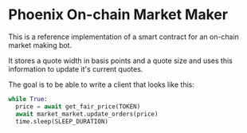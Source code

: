 # Phoenix On-chain Market Maker

This is a reference implementation of a smart contract for an on-chain market making bot.

It stores a quote width in basis points and a quote size and uses this information to update it's current quotes.

The goal is to be able to write a client that looks like this:

```python
while True:
  price = await get_fair_price(TOKEN)
  await market_market.update_orders(price)
  time.sleep(SLEEP_DURATION)
```

